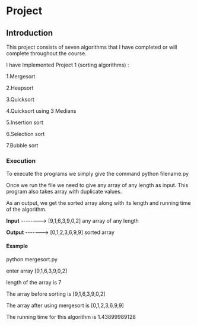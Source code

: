 # Project

## Introduction

This project consists of seven algorithms that I have completed or will complete throughout the course.

I have Implemented Project 1 (sorting algorithms) :

1.Mergesort

2.Heapsort

3.Quicksort 

4.Quicksort using 3 Medians

5.Insertion sort

6.Selection sort

7.Bubble sort

### Execution

To execute the programs we simply give the command python filename.py

Once we run the file we need to give any array of any length as input. This program also takes array with duplicate values.

As an output, we get the sorted array along with its length and running time of the algorithm.

**Input** --------> [9,1,6,3,9,0,2] any array of any length

**Output** -------> [0,1,2,3,6,9,9] sorted array

#### Example

python mergesort.py

enter array [9,1,6,3,9,0,2]

length of the array is 7

The array before sorting is [9,1,6,3,9,0,2]

The array after using mergesort is [0,1,2,3,6,9,9]

The running time for this algorithm is 1.43899989128
